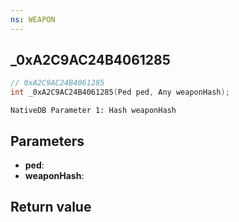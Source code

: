 ```yaml
---
ns: WEAPON
---
```

## _0xA2C9AC24B4061285

```c
// 0xA2C9AC24B4061285
int _0xA2C9AC24B4061285(Ped ped, Any weaponHash);
```

```
NativeDB Parameter 1: Hash weaponHash
```

## Parameters
* **ped**: 
* **weaponHash**: 

## Return value
